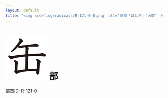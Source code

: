 ```yaml
---
layout: default
title: "<img src='img/radicals/R-121-0-0.png' alt='部首「ほとぎ」'>部"  # glyphをタイトルに使用
---
```


# <img src='img/radicals/R-121-0-0.png' alt='部首「ほとぎ」'>部
部首ID: R-121-0

